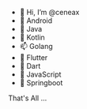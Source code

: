 - 👋 Hi, I’m @ceneax
- 👀 Android
- 🌱 Java
- 💞️ Kotlin
- 📫 Golang
- 👋 Flutter
- 👀 Dart
- 🌱 JavaScript
- 💞️ Springboot

That's All ...
